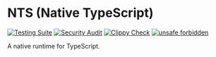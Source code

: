 # NTS (Native TypeScript)

[![Testing Suite](https://github.com/5c077m4n/native-ts/workflows/Testing%20Suite/badge.svg)](https://github.com/5c077m4n/native-ts/actions?query=workflow%3A%22Testing+Suite%22)
[![Security Audit](https://github.com/5c077m4n/native-ts/workflows/Security%20Audit/badge.svg)](https://github.com/5c077m4n/native-ts/actions?query=workflow%3A%22Security+Audit%22)
[![Clippy Check](https://github.com/5c077m4n/native-ts/workflows/Clippy%20Check/badge.svg)](https://github.com/5c077m4n/native-ts/actions?query=workflow%3A%22Clippy+Check%22)
[![unsafe forbidden](https://img.shields.io/badge/unsafe-forbidden-success.svg)](https://github.com/rust-secure-code/safety-dance/)

A native runtime for TypeScript.
